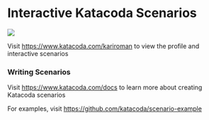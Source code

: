 # Interactive Katacoda Scenarios

[![](http://shields.katacoda.com/katacoda/kariroman/count.svg)](https://www.katacoda.com/kariroman "Get your profile on Katacoda.com")

Visit https://www.katacoda.com/kariroman to view the profile and interactive scenarios

### Writing Scenarios
Visit https://www.katacoda.com/docs to learn more about creating Katacoda scenarios

For examples, visit https://github.com/katacoda/scenario-example
